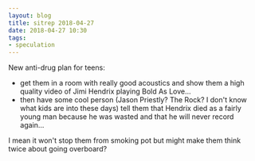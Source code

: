 ```yaml
---
layout: blog
title: sitrep 2018-04-27
date: 2018-04-27 10:30
tags:
- speculation
---
```


New anti-drug plan for teens:

- get them in a room with really good acoustics and show them a high quality video of Jimi Hendrix playing Bold As Love...
- then have some cool person (Jason Priestly? The Rock? I don't know what kids are into these days) tell them that Hendrix died as a fairly young man because he was wasted and that he will never record again...

I mean it won't stop them from smoking pot but might make them think twice about going overboard?

